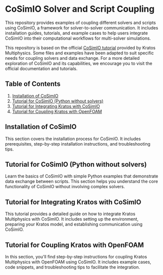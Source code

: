 # CoSimIO Solver and Script Coupling

This repository provides examples of coupling different solvers and scripts using CoSimIO, a framework for solver-to-solver communication. It includes installation guides, tutorials, and example cases to help users integrate CoSimIO into their computational workflows for multi-solver simulations.

This repository is based on the official [CoSimIO tutorial](https://kratosmultiphysics.github.io/CoSimIO/) provided by Kratos Multiphysics. Some files and examples have been adapted to suit specific needs for coupling solvers and data exchange. For a more detailed exploration of CoSimIO and its capabilities, we encourage you to visit the official documentation and tutorials.

## Table of Contents

1. [Installation of CoSimIO](./Installation/README.md)
2. [Tutorial for CoSimIO (Python without solvers)](./CoSimIO_Script_Tutorials)
3. [Tutorial for Integrating Kratos with CoSimIO](#tutorial-for-integrating-kratos-with-cosimio)
4. [Tutorial for Coupling Kratos with OpenFOAM](#tutorial-for-coupling-kratos-with-openfoam)

## Installation of CoSimIO

This section covers the installation process for CoSimIO. It includes prerequisites, step-by-step installation instructions, and troubleshooting tips.

## Tutorial for CoSimIO (Python without solvers)

Learn the basics of CoSimIO with simple Python examples that demonstrate data exchange between scripts. This section helps you understand the core functionality of CoSimIO without involving complex solvers.

## Tutorial for Integrating Kratos with CoSimIO

This tutorial provides a detailed guide on how to integrate Kratos Multiphysics with CoSimIO. It includes setting up the environment, preparing your Kratos model, and establishing communication using CoSimIO.

## Tutorial for Coupling Kratos with OpenFOAM

In this section, you'll find step-by-step instructions for coupling Kratos Multiphysics with OpenFOAM using CoSimIO. It includes example cases, code snippets, and troubleshooting tips to facilitate the integration.

